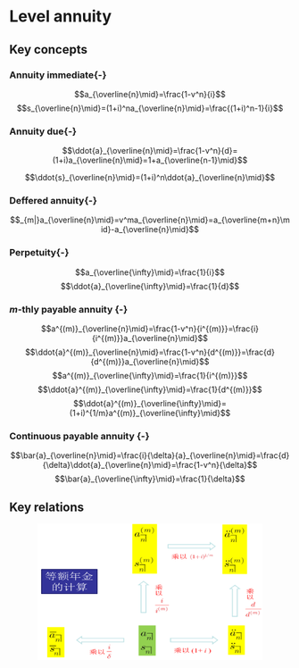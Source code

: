 # Level annuity

## Key concepts

### Annuity immediate{-}

$$a_{\overline{n}\mid}=\frac{1-v^n}{i}$$
$$s_{\overline{n}\mid}=(1+i)^na_{\overline{n}\mid}=\frac{(1+i)^n-1}{i}$$

### Annuity due{-}

$$\ddot{a}_{\overline{n}\mid}=\frac{1-v^n}{d}=(1+i)a_{\overline{n}\mid}=1+a_{\overline{n-1}\mid}$$

$$\ddot{s}_{\overline{n}\mid}=(1+i)^n\ddot{a}_{\overline{n}\mid}$$


### Deffered annuity{-}

$$_{m|}a_{\overline{n}\mid}=v^ma_{\overline{n}\mid}=a_{\overline{m+n}\mid}-a_{\overline{n}\mid}$$

### Perpetuity{-}

$$a_{\overline{\infty}\mid}=\frac{1}{i}$$
$$\ddot{a}_{\overline{\infty}\mid}=\frac{1}{d}$$

### $m$-thly payable annuity {-}

$$a^{(m)}_{\overline{n}\mid}=\frac{1-v^n}{i^{(m)}}=\frac{i}{i^{(m)}}a_{\overline{n}\mid}$$
$$\ddot{a}^{(m)}_{\overline{n}\mid}=\frac{1-v^n}{d^{(m)}}=\frac{d}{d^{(m)}}a_{\overline{n}\mid}$$
$$a^{(m)}_{\overline{\infty}\mid}=\frac{1}{i^{(m)}}$$
$$\ddot{a}^{(m)}_{\overline{\infty}\mid}=\frac{1}{d^{(m)}}$$
$$\ddot{a}^{(m)}_{\overline{\infty}\mid}=(1+i)^{1/m}a^{(m)}_{\overline{\infty}\mid}$$

### Continuous payable annuity {-}

$$\bar{a}_{\overline{n}\mid}=\frac{i}{\delta}{a}_{\overline{n}\mid}=\frac{d}{\delta}\ddot{a}_{\overline{n}\mid}=\frac{1-v^n}{\delta}$$
$$\bar{a}_{\overline{\infty}\mid}=\frac{1}{\delta}$$

## Key relations

<img src="./plots/annuity-1.png" width="80%" style="display: block; margin: auto;" />

